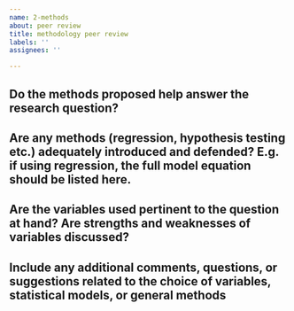 ```yaml
---
name: 2-methods
about: peer review
title: methodology peer review
labels: ''
assignees: ''

---
```


## Do the methods proposed help answer the research question?

## Are any methods (regression, hypothesis testing etc.) adequately introduced and defended? E.g. if using regression, the full model equation should be listed here.

## Are the variables used pertinent to the question at hand? Are strengths and weaknesses of variables discussed?

## Include any additional comments, questions, or suggestions related to the choice of variables, statistical models, or general methods
